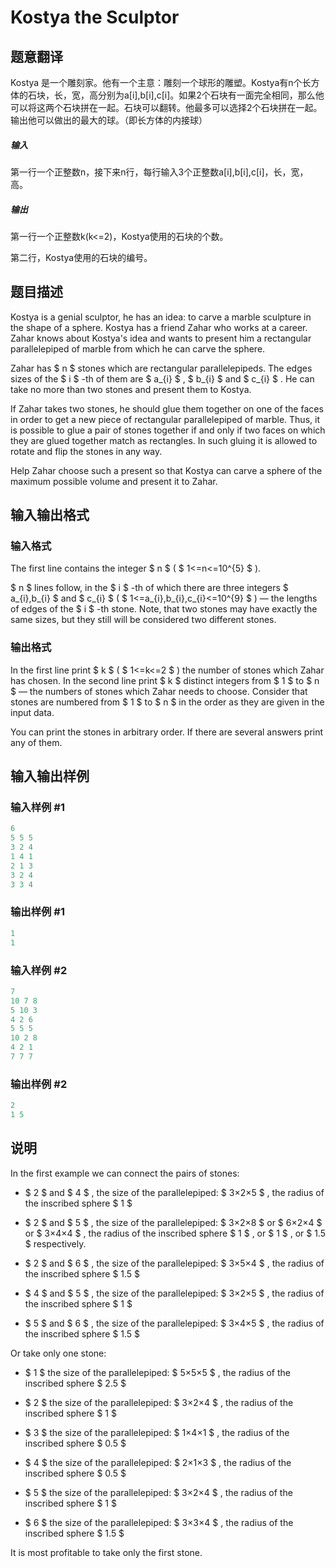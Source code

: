 # Kostya the Sculptor

## 题意翻译

Kostya 是一个雕刻家。他有一个主意：雕刻一个球形的雕塑。Kostya有n个长方体的石块，长，宽，高分别为a[i],b[i],c[i]。如果2个石块有一面完全相同，那么他可以将这两个石块拼在一起。石块可以翻转。他最多可以选择2个石块拼在一起。输出他可以做出的最大的球。（即长方体的内接球）

##### 输入

第一行一个正整数n，接下来n行，每行输入3个正整数a[i],b[i],c[i]，长，宽，高。

##### 输出

第一行一个正整数k(k<=2)，Kostya使用的石块的个数。

第二行，Kostya使用的石块的编号。

## 题目描述

Kostya is a genial sculptor, he has an idea: to carve a marble sculpture in the shape of a sphere. Kostya has a friend Zahar who works at a career. Zahar knows about Kostya's idea and wants to present him a rectangular parallelepiped of marble from which he can carve the sphere.

Zahar has $ n $ stones which are rectangular parallelepipeds. The edges sizes of the $ i $ -th of them are $ a_{i} $ , $ b_{i} $ and $ c_{i} $ . He can take no more than two stones and present them to Kostya.

If Zahar takes two stones, he should glue them together on one of the faces in order to get a new piece of rectangular parallelepiped of marble. Thus, it is possible to glue a pair of stones together if and only if two faces on which they are glued together match as rectangles. In such gluing it is allowed to rotate and flip the stones in any way.

Help Zahar choose such a present so that Kostya can carve a sphere of the maximum possible volume and present it to Zahar.

## 输入输出格式

### 输入格式

The first line contains the integer $ n $ ( $ 1<=n<=10^{5} $ ).

$ n $ lines follow, in the $ i $ -th of which there are three integers $ a_{i},b_{i} $ and $ c_{i} $ ( $ 1<=a_{i},b_{i},c_{i}<=10^{9} $ ) — the lengths of edges of the $ i $ -th stone. Note, that two stones may have exactly the same sizes, but they still will be considered two different stones.

### 输出格式

In the first line print $ k $ ( $ 1<=k<=2 $ ) the number of stones which Zahar has chosen. In the second line print $ k $ distinct integers from $ 1 $ to $ n $ — the numbers of stones which Zahar needs to choose. Consider that stones are numbered from $ 1 $ to $ n $ in the order as they are given in the input data.

You can print the stones in arbitrary order. If there are several answers print any of them.

## 输入输出样例

### 输入样例 #1

```cpp
6
5 5 5
3 2 4
1 4 1
2 1 3
3 2 4
3 3 4

```
### 输出样例 #1

```cpp
1
1

```
### 输入样例 #2

```cpp
7
10 7 8
5 10 3
4 2 6
5 5 5
10 2 8
4 2 1
7 7 7

```
### 输出样例 #2

```cpp
2
1 5

```
## 说明

In the first example we can connect the pairs of stones:

- $ 2 $ and $ 4 $ , the size of the parallelepiped: $ 3×2×5 $ , the radius of the inscribed sphere $ 1 $

- $ 2 $ and $ 5 $ , the size of the parallelepiped: $ 3×2×8 $ or $ 6×2×4 $ or $ 3×4×4 $ , the radius of the inscribed sphere $ 1 $ , or $ 1 $ , or $ 1.5 $ respectively.

- $ 2 $ and $ 6 $ , the size of the parallelepiped: $ 3×5×4 $ , the radius of the inscribed sphere $ 1.5 $

- $ 4 $ and $ 5 $ , the size of the parallelepiped: $ 3×2×5 $ , the radius of the inscribed sphere $ 1 $

- $ 5 $ and $ 6 $ , the size of the parallelepiped: $ 3×4×5 $ , the radius of the inscribed sphere $ 1.5 $

Or take only one stone:

- $ 1 $ the size of the parallelepiped: $ 5×5×5 $ , the radius of the inscribed sphere $ 2.5 $

- $ 2 $ the size of the parallelepiped: $ 3×2×4 $ , the radius of the inscribed sphere $ 1 $

- $ 3 $ the size of the parallelepiped: $ 1×4×1 $ , the radius of the inscribed sphere $ 0.5 $

- $ 4 $ the size of the parallelepiped: $ 2×1×3 $ , the radius of the inscribed sphere $ 0.5 $

- $ 5 $ the size of the parallelepiped: $ 3×2×4 $ , the radius of the inscribed sphere $ 1 $

- $ 6 $ the size of the parallelepiped: $ 3×3×4 $ , the radius of the inscribed sphere $ 1.5 $

It is most profitable to take only the first stone.

